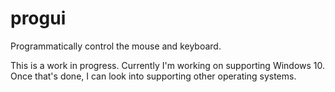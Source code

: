 # progui
Programmatically control the mouse and keyboard.

This is a work in progress.  Currently I'm working on supporting Windows 10.
Once that's done, I can look into supporting other operating systems.
